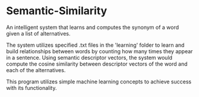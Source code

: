 # Semantic-Similarity

An intelligent system that learns and computes the synonym of a word given a list of alternatives.

The system utilizes specified .txt files in the 'learning' folder to learn and build relationships between words by counting how many times they appear in a sentence.
Using semantic descriptor vectors, the system would compute the cosine similarity between descriptor vectors of the word and each of the alternatives.

This program utilizes simple machine learning concepts to achieve success with its functionality.
